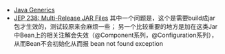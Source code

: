 - [Java Generics](http://www.angelikalanger.com/GenericsFAQ/JavaGenericsFAQ.html)
- [JEP 238: Multi-Release JAR Files](https://openjdk.org/jeps/238)
  其中一个问题是，这个是需要build成jar包才生效的，测试较原来会麻烦一些；
  另一个比较重要的地方是加在这类Jar中Bean上的相关注解会失效（@Component系列，@Configuration系列），从而Bean不会初始化从而报
  bean not found exception
